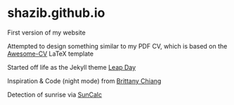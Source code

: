 # shazib.github.io

First version of my website

Attempted to design something similar to my PDF CV, which is based on the [Awesome-CV](https://github.com/posquit0/Awesome-CV) LaTeX template

Started off life as the Jekyll theme [Leap Day](https://github.com/pages-themes/leap-day)

Inspiration & Code (night mode) from [Brittany Chiang](https://github.com/bchiang7/v3)

Detection of sunrise via [SunCalc](https://github.com/mourner/suncalc)